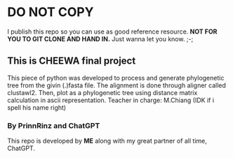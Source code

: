 # DO NOT COPY
I publish this repo so you can use as good reference resource. **NOT FOR YOU TO GIT CLONE AND HAND IN.**
Just wanna let you know. ;-;

## This is CHEEWA final project
This piece of python was developed to process and generate phylogenetic tree from the givin (.)fasta file. The alignment is done through aligner called clustawl2. Then, plot as a phylogenetic tree using distance matrix calculation in ascii representation.
Teacher in charge: M.Chiang (IDK if i spell his name right)

### By PrinnRinz and ChatGPT
This repo is developed by **ME** along with my great partner of all time, ChatGPT.

